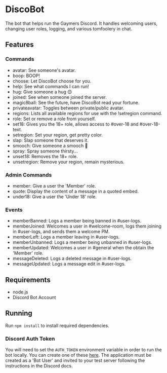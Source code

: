 DiscoBot
========

The bot that helps run the Gaymers Discord. It handles welcoming users,
changing user roles, logging, and various tomfoolery in chat.

Features
--------

### Commands
- avatar: See someone's avatar.
- boop: BOOP!
- choose: Let DiscoBot choose for you.
- help: See what commands I can run!
- hug: Give someone a hug :blush:
- joined: See when someone joined the server.
- magic8ball: See the future, have DiscoBot read your fortune.
- privateavatar: Toggles between private/public avatar.
- regions: Lists all available regions for use with the !setregion command.
- role: Set or remove a role from yourself.
- set18: Gives you the 18+ role, allows access to #over-18 and #over-18-text.
- setregion: Set your region, get pretty color.
- slap: Slap someone that deserves it.
- smooch: Give someone a smooch :kiss:
- spray: Spray someone thirsty...
- unset18: Removes the 18+ role.
- unsetregion: Remove your region, remain mysterious.

### Admin Commands
- member: Give a user the 'Member' role.
- quote: Display the content of a message in a quoted embed.
- under18: Give a user the 'Under 18' role.

### Events
- memberBanned: Logs a member being banned in #user-logs.
- memberJoined: Welcomes a user in #welcome-room, logs them joining
  in #user-logs, and sends them a welcome PM.
- memberLeft: Logs a member leaving in #user-logs.
- memberUnbanned: Logs a member being unbanned in #user-logs.
- memberUpdated: Welcomes a user in #general when the obtain the 'Member' role.
- messageDeleted: Logs a deleted message in #user-logs.
- messageUpdated: Logs a message edit in #user-logs.

Requirements
------------

- node.js
- Discord Bot Account

Running
-------

Run `npm install` to install required dependencies.

### Discord Auth Token

You will need to set the `AUTH_TOKEN` environment variable in order to run the
bot locally. You can create one of these
[here](https://discordapp.com/developers/applications/me). The application must
be created as a 'Bot User' and invited to your test server following the
instructions in the Discord docs.
